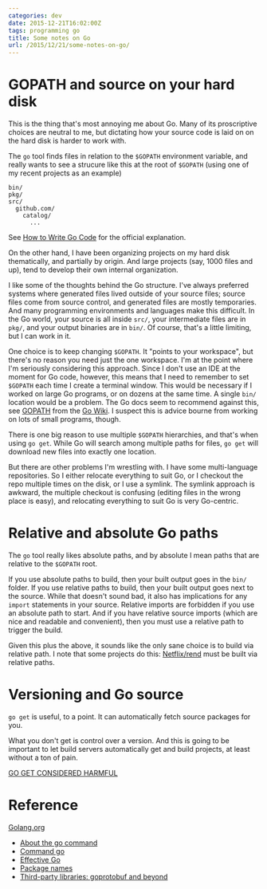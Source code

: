 ```yaml
---
categories: dev
date: 2015-12-21T16:02:00Z
tags: programming go
title: Some notes on Go
url: /2015/12/21/some-notes-on-go/
---
```


# GOPATH and source on your hard disk

This is the thing that's most annoying me about Go. Many of its proscriptive choices
are neutral to me, but dictating how your source code is laid on on the hard disk
is harder to work with.

The ```go``` tool finds files in relation to the ```$GOPATH``` environment variable,
and really wants to see a strucure like this at the root of ```$GOPATH``` (using one
of my recent projects as an example)

```
bin/
pkg/
src/
  github.com/
    catalog/
      ...
```

See [How to Write Go Code](https://golang.org/doc/code.html) for the official explanation.

On the other hand, I have been organizing projects on my hard disk thematically, and
partially by origin. And large projects (say, 1000 files and up), tend to develop
their own internal organization.

I like some of the thoughts behind the Go structure. I've always preferred systems where
generated files lived outside of your source files; source files come from source control,
and generated files are mostly temporaries. And many programming environments and languages
make this difficult. In the Go world, your source is all inside ```src/```, your intermediate
files are in ```pkg/```, and your output binaries are in ```bin/```. Of course, that's a
little limiting, but I can work in it.

One choice is to keep changing ```$GOPATH```. It "points to your workspace", but there's no
reason you need just the one workspace. I'm at the point where I'm seriously considering
this approach. Since I don't use an IDE at the moment for Go code, however, this means that
I need to remember to set ```$GOPATH``` each time I create a terminal window. This would be
necessary if I worked on large Go programs, or on dozens at the same time. A single ```bin/```
location would be a problem. The Go docs seem to recommend against this, see
[GOPATH](https://github.com/golang/go/wiki/GOPATH) from the [Go Wiki](https://github.com/golang/go/wiki).
I suspect this is advice bourne from working on lots of small programs, though.

There is one big reason to use multiple ```$GOPATH``` hierarchies, and that's when using ```go get```.
While Go will search among multiple paths for files, ```go get``` will download new files into
exactly one location.

But there are other problems I'm wrestling with. I have some multi-language repositories. So
I either relocate everything to suit Go, or I checkout the repo multiple times on the disk, or
I use a symlink. The symlink approach is awkward, the multiple checkout is confusing (editing
files in the wrong place is easy), and relocating everything to suit Go is very Go-centric.

# Relative and absolute Go paths

The `go` tool really likes absolute paths, and by absolute I mean paths that are relative
to the `$GOPATH` root.

If you use absolute paths to build, then your built output goes in the ```bin/``` folder. If
you use relative paths to build, then your built output goes next to the source. While that
doesn't sound bad, it also has implications for any ```import``` statements in your source.
Relative imports are forbidden if you use an absolute path to start. And if you have relative
source imports (which are nice and readable and convenient), then you must use a relative
path to trigger the build.

Given this plus the above, it sounds like the only sane choice is to build via relative path.
I note that some projects do this: [Netflix/rend](https://github.com/Netflix/rend) must be
built via relative paths.

# Versioning and Go source

`go get` is useful, to a point. It can automatically fetch source packages for you.

What you don't get is control over a version. And this is going to be important to let build
servers automatically get and build projects, at least without a ton of pain.

[GO GET CONSIDERED HARMFUL](http://0x74696d.com/posts/go-get-considered-harmful/)

# Reference

[Golang.org](https://golang.org/)

* [About the go command](https://golang.org/doc/articles/go_command.html)
* [Command go](https://golang.org/cmd/go/)
* [Effective Go](https://golang.org/doc/effective_go.html)
* [Package names](https://blog.golang.org/package-names)
* [Third-party libraries: goprotobuf and beyond](https://blog.golang.org/third-party-libraries-goprotobuf-and)
